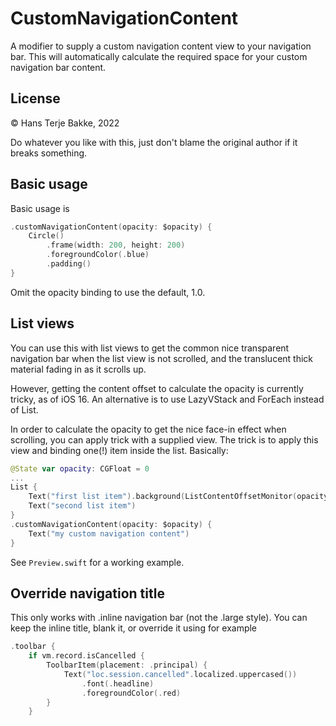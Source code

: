 # CustomNavigationContent

A modifier to supply a custom navigation content view to your navigation bar.
This will automatically calculate the required space for your custom navigation bar content.

## License

&copy; Hans Terje Bakke, 2022

Do whatever you like with this, just don't blame the original author if it breaks something.

## Basic usage

Basic usage is

```swift
.customNavigationContent(opacity: $opacity) {
    Circle()
        .frame(width: 200, height: 200)
        .foregroundColor(.blue)
        .padding()
}
```

Omit the opacity binding to use the default, 1.0.

## List views

You can use this with list views to get the common nice transparent navigation bar when the list view is not scrolled, and the translucent thick material fading in as it scrolls up.

However, getting the content offset to calculate the opacity is currently tricky, as of iOS 16. An alternative is to use LazyVStack and ForEach instead of List.

In order to calculate the opacity to get the nice face-in effect when scrolling, you can apply trick with a supplied view. The trick is to apply this view and binding one(!) item inside the list. Basically:

```swift
@State var opacity: CGFloat = 0
...
List {
    Text("first list item").background(ListContentOffsetMonitor(opacity: $opacity)
    Text("second list item")
}
.customNavigationContent(opacity: $opacity) {
    Text("my custom navigation content")
}
```

See `Preview.swift` for a working example.

## Override navigation title

This only works with .inline navigation bar (not the .large style).
You can keep the inline title, blank it, or override it using for example

```swift
.toolbar {
    if vm.record.isCancelled {
        ToolbarItem(placement: .principal) {
            Text("loc.session.cancelled".localized.uppercased())
                .font(.headline)
                .foregroundColor(.red)
        }
    }
```    
